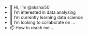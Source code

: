 - 👋 Hi, I’m @akshai50
- 👀 I’m interested in data analysing
- 🌱 I’m currently learning data science
- 💞️ I’m looking to collaborate on ...
- 📫 How to reach me ...

<!---
akshai50/akshai50 is a ✨ special ✨ repository because its `README.md` (this file) appears on your GitHub profile.
You can click the Preview link to take a look at your changes.
--->
